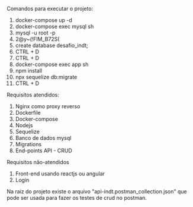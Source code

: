 Comandos para executar o projeto:

1. docker-compose up -d
2. docker-compose exec mysql sh
3. mysql -u root -p
4. 2@y~(!FlM_B72S(
5. create database desafio_indt;
6. CTRL + D
7. CTRL + D
8. docker-compose exec app sh
9. npm install
10. npx sequelize db:migrate
11. CTRL + D

Requisitos atendidos:
1. Nginx como proxy reverso
2. Dockerfile
3. Docker-compose
4. Nodejs
5. Sequelize
6. Banco de dados mysql
7. Migrations
8. End-points API - CRUD

Requisitos não-atendidos
1. Front-end usando reactjs ou angular
2. Login


Na raiz do projeto existe o arquivo "api-indt.postman_collection.json" que pode ser usada para fazer os testes de crud no postman.